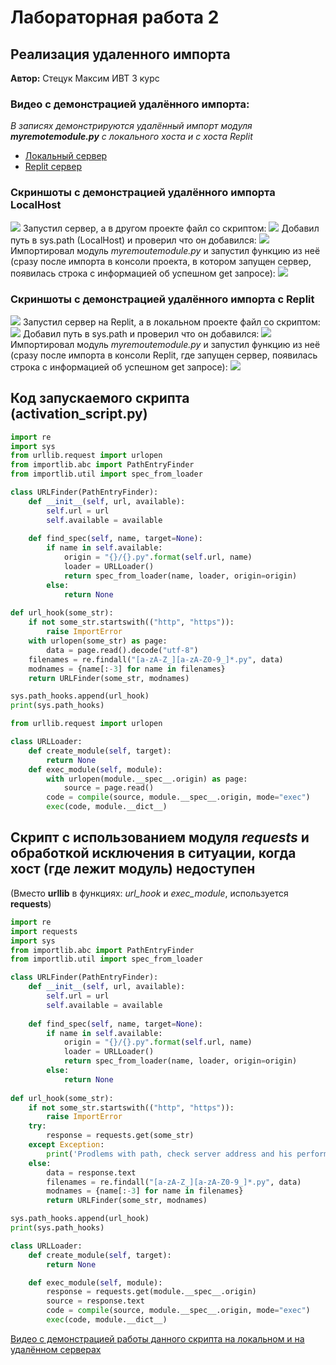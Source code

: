 # Лабораторная работа 2
## Реализация удаленного импорта

__Автор:__ Стецук Максим ИВТ 3 курс

### Видео с демонстрацией удалённого импорта:  
*В записях демонстрируются удалённый импорт модуля __myremotemodule.py__ c локального хоста и с хоста Replit*  
- [Локальный сервер](https://disk.yandex.ru/i/lw3z5Hd1T9L8eA)
- [Replit сервер](https://disk.yandex.ru/i/ozX8w0s1ZTjB9Q)

### Скриншоты с демонстрацией удалённого импорта LocalHost
![](/Screenshots/Local1.png)
Запустил сервер, а в другом проекте файл со скриптом:
![](/Screenshots/Local2.png)
Добавил путь в sys.path (LocalHost) и проверил что он добавился:
![](/Screenshots/Local3.png)
Импортировал модуль *myremoutemodule.py* и запустил функцию из неё (сразу после импорта в консоли проекта, в котором запущен сервер, появилась строка с информацией об успешном get запросе):
![](/Screenshots/Local4.png)

### Скриншоты с демонстрацией удалённого импорта с Replit
![](/Screenshots/Replit1.png)
Запустил сервер на Replit, а в локальном проекте файл со скриптом:
![](/Screenshots/Replit2.png)
Добавил путь в sys.path и проверил что он добавился:
![](/Screenshots/Replit3.png)
Импортировал модуль *myremoutemodule.py* и запустил функцию из неё (сразу после импорта в консоли Replit, где запущен сервер, появилась строка с информацией об успешном get запросе):
![](/Screenshots/Replit4.png)

## Код запускаемого скрипта (activation_script.py)
```Python
import re
import sys
from urllib.request import urlopen
from importlib.abc import PathEntryFinder
from importlib.util import spec_from_loader

class URLFinder(PathEntryFinder):
    def __init__(self, url, available):
        self.url = url
        self.available = available
        
    def find_spec(self, name, target=None):
        if name in self.available:
            origin = "{}/{}.py".format(self.url, name)
            loader = URLLoader()
            return spec_from_loader(name, loader, origin=origin)
        else:
            return None
        
def url_hook(some_str):  
    if not some_str.startswith(("http", "https")):
        raise ImportError
    with urlopen(some_str) as page:
        data = page.read().decode("utf-8")
    filenames = re.findall("[a-zA-Z_][a-zA-Z0-9_]*.py", data)
    modnames = {name[:-3] for name in filenames}
    return URLFinder(some_str, modnames)

sys.path_hooks.append(url_hook)
print(sys.path_hooks)

from urllib.request import urlopen

class URLLoader:
    def create_module(self, target):
        return None
    def exec_module(self, module):
        with urlopen(module.__spec__.origin) as page:
            source = page.read()
        code = compile(source, module.__spec__.origin, mode="exec")
        exec(code, module.__dict__)
```

## Cкрипт с использованием модуля _requests_ и обработкой исключения в ситуации, когда хост (где лежит модуль) недоступен
(Вместо __urllib__ в функциях: _url_hook_ и _exec_module_, используется __requests__)
```Python
import re
import requests
import sys
from importlib.abc import PathEntryFinder
from importlib.util import spec_from_loader

class URLFinder(PathEntryFinder):
    def __init__(self, url, available):
        self.url = url
        self.available = available
        
    def find_spec(self, name, target=None):
        if name in self.available:
            origin = "{}/{}.py".format(self.url, name)
            loader = URLLoader()
            return spec_from_loader(name, loader, origin=origin)
        else:
            return None
        
def url_hook(some_str):
    if not some_str.startswith(("http", "https")):
        raise ImportError
    try:
        response = requests.get(some_str)
    except Exception:
        print('Prodlems with path, check server address and his performance!')
    else:
        data = response.text
        filenames = re.findall("[a-zA-Z_][a-zA-Z0-9_]*.py", data)
        modnames = {name[:-3] for name in filenames}
        return URLFinder(some_str, modnames)

sys.path_hooks.append(url_hook)
print(sys.path_hooks)

class URLLoader:
    def create_module(self, target):
        return None

    def exec_module(self, module):
        response = requests.get(module.__spec__.origin)
        source = response.text
        code = compile(source, module.__spec__.origin, mode="exec")
        exec(code, module.__dict__)
```
[Видео с демонстрацией работы данного скрипта на локальном и на удалённом серверах](https://disk.yandex.ru/i/rv0vBW5mimHHbA)